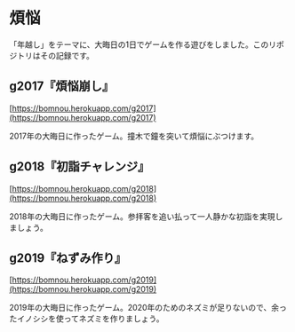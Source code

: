 # 煩悩
「年越し」をテーマに、大晦日の1日でゲームを作る遊びをしました。このリポジトリはその記録です。

## g2017『煩悩崩し』
[https://bomnou.herokuapp.com/g2017](https://bomnou.herokuapp.com/g2017)

2017年の大晦日に作ったゲーム。撞木で鐘を突いて煩悩にぶつけます。

## g2018『初詣チャレンジ』
[https://bomnou.herokuapp.com/g2018](https://bomnou.herokuapp.com/g2018)

2018年の大晦日に作ったゲーム。参拝客を追い払って一人静かな初詣を実現しましょう。

## g2019『ねずみ作り』
[https://bomnou.herokuapp.com/g2019](https://bomnou.herokuapp.com/g2019)

2019年の大晦日に作ったゲーム。2020年のためのネズミが足りないので、余ったイノシシを使ってネズミを作りましょう。